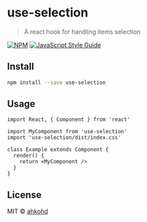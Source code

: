 # use-selection

> A react hook for handling items selection

[![NPM](https://img.shields.io/npm/v/use-selection.svg)](https://www.npmjs.com/package/use-selection) [![JavaScript Style Guide](https://img.shields.io/badge/code_style-standard-brightgreen.svg)](https://standardjs.com)

## Install

```bash
npm install --save use-selection
```

## Usage

```tsx
import React, { Component } from 'react'

import MyComponent from 'use-selection'
import 'use-selection/dist/index.css'

class Example extends Component {
  render() {
    return <MyComponent />
  }
}
```

## License

MIT © [ahkohd](https://github.com/ahkohd)
